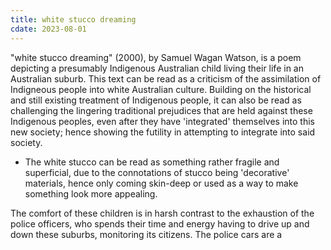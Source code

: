 ```yaml
---
title: white stucco dreaming
cdate: 2023-08-01
---
```


"white stucco dreaming" (2000), by Samuel Wagan Watson, is a poem depicting a presumably Indigenous Australian child living their life in an Australian suburb. This text can be read as a criticism of the assimilation of Indigneous people into white Australian culture. Building on the historical and still existing treatment of Indigenous people, it can also be read as challenging the lingering traditional prejudices that are held against these Indigenous peoples, even after they have 'integrated' themselves into this new society; hence showing the futility in attempting to integrate into said society.

- The white stucco can be read as something rather fragile and superficial, due to the connotations of stucco being 'decorative' materials, hence only coming skin-deep or used as a way to make something look more appealing. 

The comfort of these children is in harsh contrast to the exhaustion of the police officers, who spends their time and energy having to drive up and down these suburbs, monitoring its citizens. The police cars are a 
